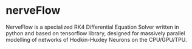 # nerveFlow
NerveFlow is a specialized RK4 Differential Equation Solver written in python and based on tensorflow library, designed for massively parallel modelling of networks of Hodkin-Huxley Neurons on the CPU/GPU/TPU.
